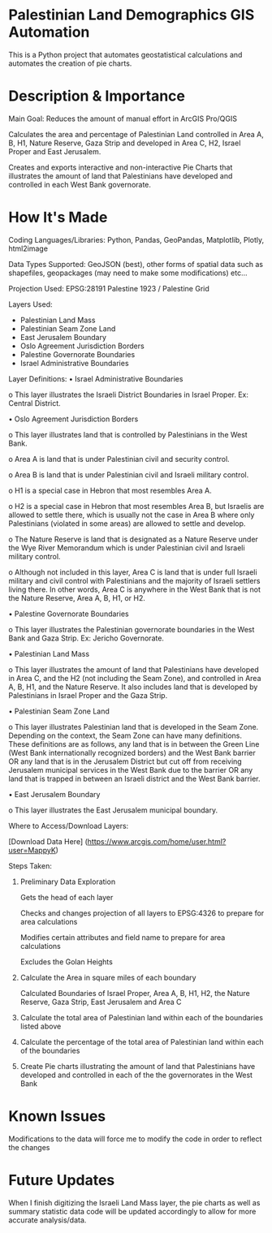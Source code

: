 # Palestinian Land Demographics GIS Automation
This is a Python project that automates geostatistical calculations and automates the creation of pie charts.

# Description & Importance

Main Goal: Reduces the amount of manual effort in ArcGIS Pro/QGIS 

Calculates the area and percentage of Palestinian Land controlled in Area A, B, H1, Nature Reserve, Gaza Strip and developed in Area C, H2, Israel Proper and East Jerusalem. 

Creates and exports interactive and non-interactive Pie Charts that illustrates the amount of land that Palestinians have developed and controlled in each West Bank governorate.

# How It's Made

Coding Languages/Libraries: Python, Pandas, GeoPandas, Matplotlib, Plotly, html2image

Data Types Supported: GeoJSON (best), other forms of spatial data such as shapefiles, geopackages (may need to make some modifications) etc...

Projection Used: EPSG:28191 Palestine 1923 / Palestine Grid

Layers Used: 
- Palestinian Land Mass
- Palestinian Seam Zone Land
- East Jerusalem Boundary
- Oslo Agreement Jurisdiction Borders
- Palestine Governorate Boundaries
- Israel Administrative Boundaries

Layer Definitions:
•	Israel Administrative Boundaries

   o This layer illustrates the Israeli District Boundaries in Israel Proper. Ex: Central District.
   
•	Oslo Agreement Jurisdiction Borders

   o	This layer illustrates land that is controlled by Palestinians in the West Bank. 
   
   o	Area A is land that is under Palestinian civil and security control.
   
   o	Area B is land that is under Palestinian civil and Israeli military control. 
   
   o	H1 is a special case in Hebron that most resembles Area A.
   
   o	H2 is a special case in Hebron that most resembles Area B, but Israelis are allowed to settle there, which is usually not the case in Area B where only Palestinians (violated in some areas) are allowed to settle and develop.
   
   o	The Nature Reserve is land that is designated as a Nature Reserve under the Wye River Memorandum which is under Palestinian civil and Israeli military control. 
   
   o	Although not included in this layer, Area C is land that is under full Israeli military and civil control with Palestinians and the majority of Israeli settlers living there. In other words, Area C is anywhere in the West Bank that        is not the Nature Reserve, Area A, B, H1, or H2. 
   
•	Palestine Governorate Boundaries

   o	This layer illustrates the Palestinian governorate boundaries in the West Bank and Gaza Strip. Ex: Jericho Governorate.
   
•	Palestinian Land Mass

   o	This layer illustrates the amount of land that Palestinians have developed in Area C, and the H2 (not including the Seam Zone), and controlled in Area A, B, H1, and the Nature Reserve. It also includes land that is developed by             Palestinians in Israel Proper and the Gaza Strip.
   
•	Palestinian Seam Zone Land

   o	This layer illustrates Palestinian land that is developed in the Seam Zone. Depending on the context, the Seam Zone can have many definitions. These definitions are as follows, any land that is in between the Green Line (West Bank         internationally recognized borders) and the West Bank barrier OR any land that is in the Jerusalem District but cut off from receiving Jerusalem municipal services in the West Bank due to the barrier OR any land that is trapped in         between an Israeli district and the West Bank barrier.
   
•	East Jerusalem Boundary

   o	This layer illustrates the East Jerusalem municipal boundary.


Where to Access/Download Layers:

[Download Data Here] (https://www.arcgis.com/home/user.html?user=MappyK)


Steps Taken:
1. Preliminary Data Exploration
   
   Gets the head of each layer
   
   Checks and changes projection of all layers to EPSG:4326 to prepare for area calculations
   
   Modifies certain attributes and field name to prepare for area calculations

   Excludes the Golan Heights
   
2. Calculate the Area in square miles of each boundary
   
   Calculated Boundaries of Israel Proper, Area A, B, H1, H2, the Nature Reserve, Gaza Strip, East Jerusalem and Area C
   
3.  Calculate the total area of Palestinian land within each of the boundaries listed above
4.  Calculate the percentage of the total area of Palestinian land within each of the boundaries
5.  Create Pie charts illustrating the amount of land that Palestinians have developed and controlled in each of the the governorates in the West Bank 
  
# Known Issues

Modifications to the data will force me to modify the code in order to reflect the changes

# Future Updates

When I finish digitizing the Israeli Land Mass layer, the pie charts as well as summary statistic data code will be updated accordingly to allow for more accurate analysis/data.
